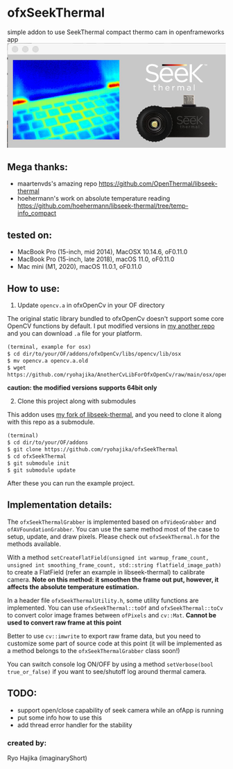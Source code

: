 # ofxSeekThermal
simple addon to use SeekThermal compact thermo cam in openframeworks app
![alt text](https://github.com/hzikajr/ofxSeekThermal/raw/master/ofxaddons_thumbnail.png "Preview")

## Mega thanks:
- maartenvds's amazing repo
https://github.com/OpenThermal/libseek-thermal
- hoehermann's work on absolute temperature reading
https://github.com/hoehermann/libseek-thermal/tree/temp-info_compact

## tested on:
- MacBook Pro (15-inch, mid 2014), MacOSX 10.14.6, oF0.11.0
- MacBook Pro (15-inch, late 2018), macOS 11.0, oF0.11.0
- Mac mini (M1, 2020), macOS 11.0.1, oF0.11.0

## How to use:
1. Update `opencv.a` in ofxOpenCv in your OF directory

The original static library bundled to ofxOpenCv doesn't support some core OpenCV functions by default. I put modified versions in [my another repo](https://github.com/ryohajika/AnotherCvLibForOfxOpenCv) and you can download `.a` file for your platform.
```
(terminal, example for osx)
$ cd dir/to/your/OF/addons/ofxOpenCv/libs/opencv/lib/osx
$ mv opencv.a opencv.a.old
$ wget https://github.com/ryohajika/AnotherCvLibForOfxOpenCv/raw/main/osx/opencv.a
```
**caution: the modified versions supports 64bit only**

2. Clone this project along with submodules

This addon uses [my fork of libseek-thermal](https://github.com/ryohajika/libseek-thermal), and you need to clone it along with this repo as a submodule.
```
(terminal)
$ cd dir/to/your/OF/addons
$ git clone https://github.com/ryohajika/ofxSeekThermal
$ cd ofxSeekThermal
$ git submodule init
$ git submodule update
```
After these you can run the example project.

## Implementation details:
The `ofxSeekThermalGrabber` is implemented based on `ofVideoGrabber` and `ofAVFoundationGrabber`. You can use the same method most of the case to setup, update, and draw pixels. Please check out `ofxSeekThermal.h` for the methods available.

With a method `setCreateFlatField(unsigned int warmup_frame_count, unsigned int smoothing_frame_count, std::string flatfield_image_path)` to create a FlatField (refer an example in libseek-thermal) to calibrate camera. **Note on this method: it smoothen the frame out put, however, it affects the absolute temperature estimation.**

In a header file `ofxSeekThermalUtility.h`, some utility functions are implemented. You can use `ofxSeekThermal::toOf` and `ofxSeekThermal::toCv` to convert color image frames between `ofPixels` and `cv::Mat`. **Cannot be used to convert raw frame at this point**

Better to use `cv::imwrite` to export raw frame data, but you need to customize some part of source code at this point (it will be implemented as a method belongs to the `ofxSeekThermalGrabber` class soon!)

You can switch console log ON/OFF by using a method `setVerbose(bool true_or_false)` if you want to see/shutoff log around thermal camera.

## TODO:
- support open/close capability of seek camera while an ofApp is running
- put some info how to use this
- add thread error handler for the stability

### created by:
Ryo Hajika (imaginaryShort)
